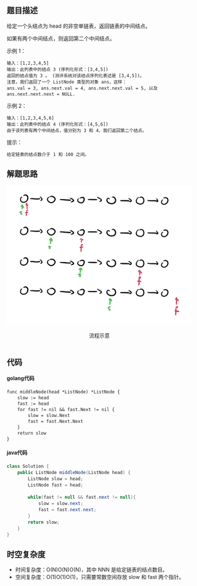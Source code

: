 ## 题目描述
给定一个头结点为 head 的非空单链表，返回链表的中间结点。

如果有两个中间结点，则返回第二个中间结点。

 

示例 1：

````
输入：[1,2,3,4,5]
输出：此列表中的结点 3 (序列化形式：[3,4,5])
返回的结点值为 3 。 (测评系统对该结点序列化表述是 [3,4,5])。
注意，我们返回了一个 ListNode 类型的对象 ans，这样：
ans.val = 3, ans.next.val = 4, ans.next.next.val = 5, 以及 ans.next.next.next = NULL.
````
示例 2：
````
输入：[1,2,3,4,5,6]
输出：此列表中的结点 4 (序列化形式：[4,5,6])
由于该列表有两个中间结点，值分别为 3 和 4，我们返回第二个结点。
````
 

提示：

    给定链表的结点数介于 1 和 100 之间。
    
## 解题思路

 <div align="center"> <img src="https://github.com/JacoobH/leetcode-solution-notes/blob/main/imgs/876.%20%E9%93%BE%E8%A1%A8%E7%9A%84%E4%B8%AD%E9%97%B4%E7%BB%93%E7%82%B9.png"/> </div><br>
<div align="center">流程示意</div><br>

## 代码
#### golang代码
```` golang
func middleNode(head *ListNode) *ListNode {
    slow := head
    fast := head
    for fast != nil && fast.Next != nil {
        slow = slow.Next
        fast = fast.Next.Next
    }
    return slow
}
````

#### java代码
````java
class Solution {
    public ListNode middleNode(ListNode head) {
        ListNode slow = head;
        ListNode fast = head;

        while(fast != null && fast.next != null){
            slow = slow.next;
            fast = fast.next.next;
        }
        return slow;
    }
}
````

## 时空复杂度
- 时间复杂度：O(N)O(N)O(N)，其中 NNN 是给定链表的结点数目。
- 空间复杂度：O(1)O(1)O(1)，只需要常数空间存放 slow 和 fast 两个指针。
